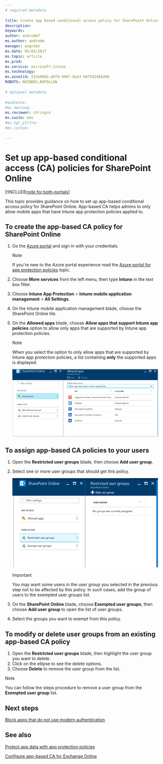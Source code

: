 ```yaml
---
# required metadata

title: Create app based conditional access policy for SharePoint Online
description:
keywords:
author: andredm7
ms.author: andredm
manager: angrobe
ms.date: 05/03/2017
ms.topic: article
ms.prod:
ms.service: microsoft-intune
ms.technology:
ms.assetid: 531b09bb-ddfd-498f-8ee3-6675d2466208
ROBOTS: NOINDEX,NOFOLLOW

# optional metadata

#audience:
#ms.devlang:
ms.reviewer: chrisgre
ms.suite: ems
#ms.tgt_pltfrm:
#ms.custom:

---
```


# Set up app-based conditional access (CA) policies for SharePoint Online

[!INCLUDE[note for both-portals](../includes/note-for-both-portals.md)]

This topic provides guidance on how to set up app-based conditional access policy for SharePoint Online. App-based CA helps admins to only allow mobile apps that have Intune app protection policies applied to.

## To create the app-based CA policy for SharePoint Online

1. Go the [Azure portal](https://portal.azure.com) and sign in with your credentials.

	> [!NOTE]
	> If you're new to the Azure portal experience read the [Azure portal for app protection policies](azure-portal-for-microsoft-intune-mam-policies.md) topic.

2. Choose **More services** from the left menu, then type **Intune** in the text box filter.

3. Choose **Intune App Protection** > **Intune mobile application management** > **All Settings**.

4. On the Intune mobile application management blade, choose the SharePoint Online tile.

5. On the **Allowed apps** blade, choose **Allow apps that support Intune app policies** option to allow only apps that are supported by Intune app protection policies.

	> [!NOTE] 
	> When you select the option to only allow apps that are supported by Intune app protection policies, a list containing **only** the supported apps is displayed.

	![Screenshot of the allowed apps blade showing the list of apps](../media/mam-ca-spo-allowed-apps.png)

## To assign app-based CA policies to your users

1. Open the **Restricted user groups** blade, then choose **Add user group**.

2. Select one or more user groups that should get this policy.

	![Screenshot of the restricted user group blade with add user group option highlighted](../media/mam-ca-spo-restricted-groups.png)

	> [!IMPORTANT] 
	> You may want some users in the user group you selected in the previous step not to be affected by this policy. In such cases, add the group of users to the exempted user groups list. 

3. On the **SharePoint Online** blade, choose **Exempted user groups**, then choose **Add user group** to open the list of user groups.

4. Select the groups you want to exempt from this policy.  

## To modify or delete user groups from an existing app-based CA policy

1. Open the **Restricted user groups** blade, then highlight the user group you want to delete.
2. Click on the ellipse to see the delete options.
3. Choose **Delete** to remove the user group from the list.

> [!NOTE] 
> You can follow the steps procedure to remove a user group from the **Exempted user group** list.

## Next steps

[Block apps that do not use modern authentication](block-apps-with-no-modern-authentication.md)

## See also

[Protect app data with app protection policies](protect-app-data-using-mobile-app-management-policies-with-microsoft-intune.md)

[Configure app-based CA for Exchange Online](mam-ca-for-exchange-online.md)
